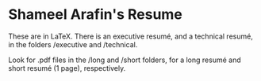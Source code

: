 # Shameel Arafin's Resume

These are in LaTeX. There is an executive resumé, and a technical resumé, in the folders /executive and /technical.

Look for .pdf files in the /long and /short folders, for a long resumé and short resumé (1 page), respectively.
